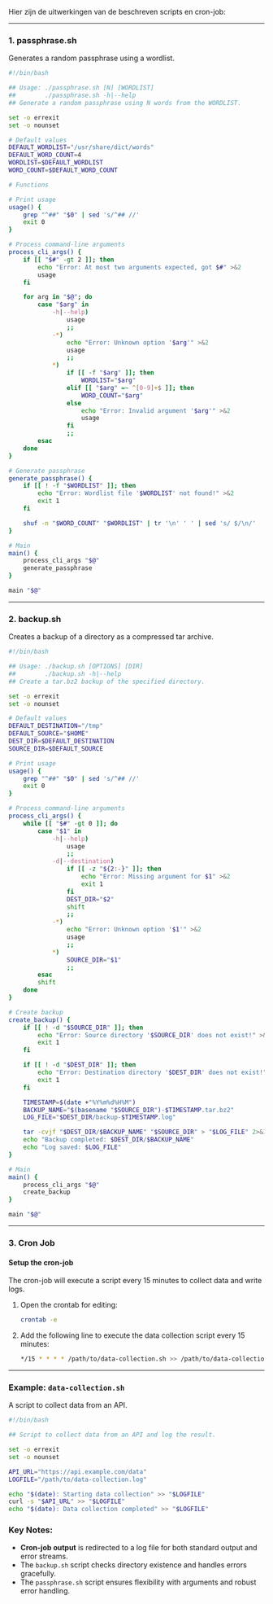 Hier zijn de uitwerkingen van de beschreven scripts en cron-job:

---

### **1. passphrase.sh**
Generates a random passphrase using a wordlist.

```bash
#!/bin/bash

## Usage: ./passphrase.sh [N] [WORDLIST]
##        ./passphrase.sh -h|--help
## Generate a random passphrase using N words from the WORDLIST.

set -o errexit
set -o nounset

# Default values
DEFAULT_WORDLIST="/usr/share/dict/words"
DEFAULT_WORD_COUNT=4
WORDLIST=$DEFAULT_WORDLIST
WORD_COUNT=$DEFAULT_WORD_COUNT

# Functions

# Print usage
usage() {
    grep "^##" "$0" | sed 's/^## //'
    exit 0
}

# Process command-line arguments
process_cli_args() {
    if [[ "$#" -gt 2 ]]; then
        echo "Error: At most two arguments expected, got $#" >&2
        usage
    fi

    for arg in "$@"; do
        case "$arg" in
            -h|--help)
                usage
                ;;
            -*)
                echo "Error: Unknown option '$arg'" >&2
                usage
                ;;
            *)
                if [[ -f "$arg" ]]; then
                    WORDLIST="$arg"
                elif [[ "$arg" =~ ^[0-9]+$ ]]; then
                    WORD_COUNT="$arg"
                else
                    echo "Error: Invalid argument '$arg'" >&2
                    usage
                fi
                ;;
        esac
    done
}

# Generate passphrase
generate_passphrase() {
    if [[ ! -f "$WORDLIST" ]]; then
        echo "Error: Wordlist file '$WORDLIST' not found!" >&2
        exit 1
    fi

    shuf -n "$WORD_COUNT" "$WORDLIST" | tr '\n' ' ' | sed 's/ $/\n/'
}

# Main
main() {
    process_cli_args "$@"
    generate_passphrase
}

main "$@"
```

---

### **2. backup.sh**
Creates a backup of a directory as a compressed tar archive.

```bash
#!/bin/bash

## Usage: ./backup.sh [OPTIONS] [DIR]
##        ./backup.sh -h|--help
## Create a tar.bz2 backup of the specified directory.

set -o errexit
set -o nounset

# Default values
DEFAULT_DESTINATION="/tmp"
DEFAULT_SOURCE="$HOME"
DEST_DIR=$DEFAULT_DESTINATION
SOURCE_DIR=$DEFAULT_SOURCE

# Print usage
usage() {
    grep "^##" "$0" | sed 's/^## //'
    exit 0
}

# Process command-line arguments
process_cli_args() {
    while [[ "$#" -gt 0 ]]; do
        case "$1" in
            -h|--help)
                usage
                ;;
            -d|--destination)
                if [[ -z "${2:-}" ]]; then
                    echo "Error: Missing argument for $1" >&2
                    exit 1
                fi
                DEST_DIR="$2"
                shift
                ;;
            -*)
                echo "Error: Unknown option '$1'" >&2
                usage
                ;;
            *)
                SOURCE_DIR="$1"
                ;;
        esac
        shift
    done
}

# Create backup
create_backup() {
    if [[ ! -d "$SOURCE_DIR" ]]; then
        echo "Error: Source directory '$SOURCE_DIR' does not exist!" >&2
        exit 1
    fi

    if [[ ! -d "$DEST_DIR" ]]; then
        echo "Error: Destination directory '$DEST_DIR' does not exist!" >&2
        exit 1
    fi

    TIMESTAMP=$(date +"%Y%m%d%H%M")
    BACKUP_NAME="$(basename "$SOURCE_DIR")-$TIMESTAMP.tar.bz2"
    LOG_FILE="$DEST_DIR/backup-$TIMESTAMP.log"

    tar -cvjf "$DEST_DIR/$BACKUP_NAME" "$SOURCE_DIR" > "$LOG_FILE" 2>&1
    echo "Backup completed: $DEST_DIR/$BACKUP_NAME"
    echo "Log saved: $LOG_FILE"
}

# Main
main() {
    process_cli_args "$@"
    create_backup
}

main "$@"
```

---

### **3. Cron Job**

#### **Setup the cron-job**
The cron-job will execute a script every 15 minutes to collect data and write logs.

1. Open the crontab for editing:
   ```bash
   crontab -e
   ```

2. Add the following line to execute the data collection script every 15 minutes:
   ```bash
   */15 * * * * /path/to/data-collection.sh >> /path/to/data-collection.log 2>&1
   ```

---

### Example: `data-collection.sh`
A script to collect data from an API.

```bash
#!/bin/bash

## Script to collect data from an API and log the result.

set -o errexit
set -o nounset

API_URL="https://api.example.com/data"
LOGFILE="/path/to/data-collection.log"

echo "$(date): Starting data collection" >> "$LOGFILE"
curl -s "$API_URL" >> "$LOGFILE"
echo "$(date): Data collection completed" >> "$LOGFILE"
```

### Key Notes:
- **Cron-job output** is redirected to a log file for both standard output and error streams.
- The `backup.sh` script checks directory existence and handles errors gracefully.
- The `passphrase.sh` script ensures flexibility with arguments and robust error handling.